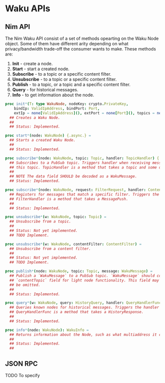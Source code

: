 # Waku APIs

## Nim API

The Nim Waku API consist of a set of methods opearting on the Waku Node object.
Some of them have different arity depending on what privacy/bandwidth trade-off
the consumer wants to make. These methods are:

1. **Init** - create a node.
2. **Start** - start a created node.
3. **Subscribe** - to a topic or a specific content filter.
4. **Unsubscribe** - to a topic or a specific content filter.
5. **Publish** - to a topic, or a topic and a specific content filter.
6. **Query** - for historical messages.
7. **Info** - to get information about the node.

```Nim
proc init*(T: type WakuNode, nodeKey: crypto.PrivateKey,
    bindIp: ValidIpAddress, bindPort: Port,
    extIp = none[ValidIpAddress](), extPort = none[Port](), topics = newSeq[string]()): T =
  ## Creates a Waku Node.
  ##
  ## Status: Implemented.

proc start*(node: WakuNode) {.async.} =
  ## Starts a created Waku Node.
  ##
  ## Status: Implemented.

proc subscribe*(node: WakuNode, topic: Topic, handler: TopicHandler) {.async.} =
  ## Subscribes to a PubSub topic. Triggers handler when receiving messages on
  ## this topic. TopicHandler is a method that takes a topic and some data.
  ##
  ## NOTE The data field SHOULD be decoded as a WakuMessage.
  ## Status: Implemented.

proc subscribe*(node: WakuNode, request: FilterRequest, handler: ContentFilterHandler) {.async, gcsafe.} =
  ## Registers for messages that match a specific filter. Triggers the handler whenever a message is received.
  ## FilterHandler is a method that takes a MessagePush.
  ##
  ## Status: Implemented.

proc unsubscribe*(w: WakuNode, topic: Topic) =
  ## Unsubscribe from a topic.
  ##
  ## Status: Not yet implemented.
  ## TODO Implement.

proc unsubscribe*(w: WakuNode, contentFilter: ContentFilter) =
  ## Unsubscribe from a content filter.
  ##
  ## Status: Not yet implemented.
  ## TODO Implement.

proc publish*(node: WakuNode, topic: Topic, message: WakuMessage) =
  ## Publish a `WakuMessage` to a PubSub topic. `WakuMessage` should contain a
  ## `contentTopic` field for light node functionality. This field may be also
  ## be omitted.
  ##
  ## Status: Implemented.

proc query*(w: WakuNode, query: HistoryQuery, handler: QueryHandlerFunc) {.async, gcsafe.} =
  ## Queries known nodes for historical messages. Triggers the handler whenever a response is received.
  ## QueryHandlerFunc is a method that takes a HistoryResponse.
  ##
  ## Status: Implemented.

proc info*(node: WakuNode): WakuInfo =
  ## Returns information about the Node, such as what multiaddress it can be reached at.
  ##
  ## Status: Implemented.
  ##
```

## JSON RPC

TODO To specify
